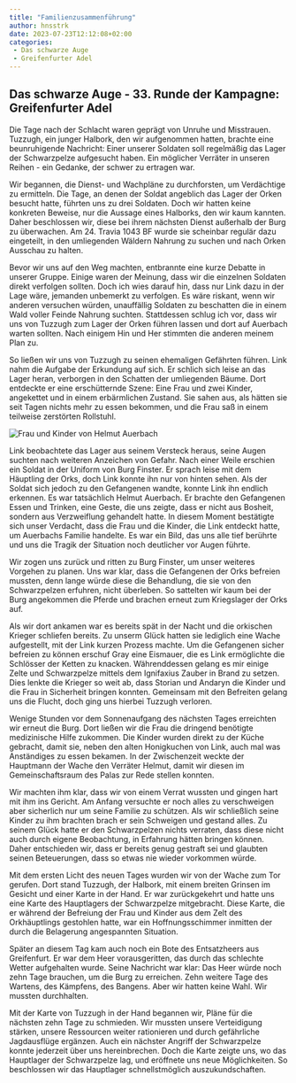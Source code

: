 ```yaml
---
title: "Familienzusammenführung"
author: hnsstrk
date: 2023-07-23T12:12:08+02:00
categories:
 - Das schwarze Auge
 - Greifenfurter Adel
---
```

 
## Das schwarze Auge - 33. Runde der Kampagne: Greifenfurter Adel

Die Tage nach der Schlacht waren geprägt von Unruhe und Misstrauen. Tuzzugh, ein junger Halbork, den wir aufgenommen hatten, brachte eine beunruhigende Nachricht: Einer unserer Soldaten soll regelmäßig das Lager der Schwarzpelze aufgesucht haben. Ein möglicher Verräter in unseren Reihen - ein Gedanke, der schwer zu ertragen war.

Wir begannen, die Dienst- und Wachpläne zu durchforsten, um Verdächtige zu ermitteln. Die Tage, an denen der Soldat angeblich das Lager der Orken besucht hatte, führten uns zu drei Soldaten. Doch wir hatten keine konkreten Beweise, nur die Aussage eines Halborks, den wir kaum kannten. Daher beschlossen wir, diese bei ihrem nächsten Dienst außerhalb der Burg zu überwachen. Am 24. Travia 1043 BF wurde sie scheinbar regulär dazu eingeteilt, in den umliegenden Wäldern Nahrung zu suchen und nach Orken Ausschau zu halten.  

Bevor wir uns auf den Weg machten, entbrannte eine kurze Debatte in unserer Gruppe. Einige waren der Meinung, dass wir die einzelnen Soldaten direkt verfolgen sollten. Doch ich wies darauf hin, dass nur Link dazu in der Lage wäre, jemanden unbemerkt zu verfolgen. Es wäre riskant, wenn wir anderen versuchen würden, unauffällig Soldaten zu beschatten die in einem Wald voller Feinde Nahrung suchten. Stattdessen schlug ich vor, dass wir uns von Tuzzugh zum Lager der Orken führen lassen und dort auf Auerbach warten sollten. Nach einigem Hin und Her stimmten die anderen meinem Plan zu.

So ließen wir uns von Tuzzugh zu seinen ehemaligen Gefährten führen. Link nahm die Aufgabe der Erkundung auf sich. Er schlich sich leise an das Lager heran, verborgen in den Schatten der umliegenden Bäume. Dort entdeckte er eine erschütternde Szene: Eine Frau und zwei Kinder, angekettet und in einem erbärmlichen Zustand. Sie sahen aus, als hätten sie seit Tagen nichts mehr zu essen bekommen, und die Frau saß in einem teilweise zerstörten Rollstuhl.

![Frau und Kinder von Helmut Auerbach](/uploads/hnsstrk_a_medieval_woman_in_a_wooden_wheelchair_and_her_two_5_y_f95d5255-e66b-4a50-b951-e486bafa9fa2.png)

Link beobachtete das Lager aus seinem Versteck heraus, seine Augen suchten nach weiteren Anzeichen von Gefahr. Nach einer Weile erschien ein Soldat in der Uniform von Burg Finster. Er sprach leise mit dem Häuptling der Orks, doch Link konnte ihn nur von hinten sehen. Als der Soldat sich jedoch zu den Gefangenen wandte, konnte Link ihn endlich erkennen. Es war tatsächlich Helmut Auerbach. Er brachte den Gefangenen Essen und Trinken, eine Geste, die uns zeigte, dass er nicht aus Bosheit, sondern aus Verzweiflung gehandelt hatte. In diesem Moment bestätigte sich unser Verdacht, dass die Frau und die Kinder, die Link entdeckt hatte, um Auerbachs Familie handelte. Es war ein Bild, das uns alle tief berührte und uns die Tragik der Situation noch deutlicher vor Augen führte.

Wir zogen uns zurück und ritten zu Burg Finster, um unser weiteres Vorgehen zu planen. Uns war klar, dass die Gefangenen der Orks befreien mussten, denn lange würde diese die Behandlung, die sie von den Schwarzpelzen erfuhren, nicht überleben. So sattelten wir kaum bei der Burg angekommen die Pferde und brachen erneut zum Kriegslager der Orks auf.

Als wir dort ankamen war es bereits spät in der Nacht und die orkischen Krieger schliefen bereits. Zu unserm Glück hatten sie lediglich eine Wache aufgestellt, mit der Link kurzen Prozess machte. Um die Gefangenen sicher befreien zu können erschuf Gray eine Eismauer, die es Link ermöglichte die Schlösser der Ketten zu knacken. Währenddessen gelang es mir einige Zelte und Schwarzpelze mittels dem Ignifaxius Zauber in Brand zu setzen. Dies lenkte die Krieger so weit ab, dass Storian und Andaryn die Kinder und die Frau in Sicherheit bringen konnten. Gemeinsam mit den Befreiten gelang uns die Flucht, doch ging uns hierbei Tuzzugh verloren.

Wenige Stunden vor dem Sonnenaufgang des nächsten Tages erreichten wir erneut die Burg. Dort ließen wir die Frau die dringend benötigte medizinische Hilfe zukommen. Die Kinder wurden direkt zu der Küche gebracht, damit sie, neben den alten Honigkuchen von Link, auch mal was Anständiges zu essen bekamen. In der Zwischenzeit weckte der Hauptmann der Wache den Verräter Helmut, damit wir diesen im Gemeinschaftsraum des Palas zur Rede stellen konnten.

Wir machten ihm klar, dass wir von einem Verrat wussten und gingen hart mit ihm ins Gericht. Am Anfang versuchte er noch alles zu verschweigen aber sicherlich nur um seine Familie zu schützen. Als wir schließlich seine Kinder zu ihm brachten brach er sein Schweigen und gestand alles. Zu seinem Glück hatte er den Schwarzpelzen nichts verraten, dass diese nicht auch durch eigene Beobachtung, in Erfahrung hätten bringen können. Daher entschieden wir, dass er bereits genug gestraft sei und glaubten seinen Beteuerungen, dass so etwas nie wieder vorkommen würde.

Mit dem ersten Licht des neuen Tages wurden wir von der Wache zum Tor gerufen. Dort stand Tuzzugh, der Halbork, mit einem breiten Grinsen im Gesicht und einer Karte in der Hand. Er war zurückgekehrt und hatte uns eine Karte des Hauptlagers der Schwarzpelze mitgebracht. Diese Karte, die er während der Befreiung der Frau und Kinder aus dem Zelt des Orkhäuptlings gestohlen hatte, war ein Hoffnungsschimmer inmitten der durch die Belagerung angespannten Situation.

Später an diesem Tag kam auch noch ein Bote des Entsatzheers aus Greifenfurt. Er war dem Heer vorausgeritten, das durch das schlechte Wetter aufgehalten wurde. Seine Nachricht war klar: Das Heer würde noch zehn Tage brauchen, um die Burg zu erreichen. Zehn weitere Tage des Wartens, des Kämpfens, des Bangens. Aber wir hatten keine Wahl. Wir mussten durchhalten.

Mit der Karte von Tuzzugh in der Hand begannen wir, Pläne für die nächsten zehn Tage zu schmieden. Wir mussten unsere Verteidigung stärken, unsere Ressourcen weiter rationieren und durch gefährliche Jagdausflüge ergänzen. Auch ein nächster Angriff der Schwarzpelze konnte jederzeit über uns hereinbrechen. Doch die Karte zeigte uns, wo das Hauptlager der Schwarzpelze lag, und eröffnete uns neue Möglichkeiten. So beschlossen wir das Hauptlager schnellstmöglich auszukundschaften.
